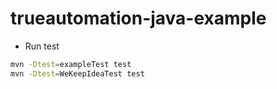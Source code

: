 # trueautomation-java-example

 
* Run test

```bash
mvn -Dtest=exampleTest test
mvn -Dtest=WeKeepIdeaTest test

```

